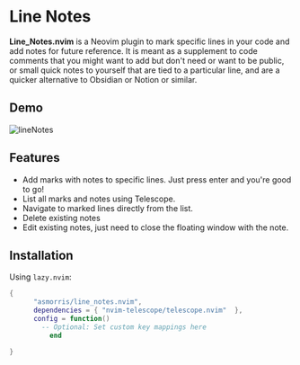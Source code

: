 # Line Notes

**Line_Notes.nvim** is a Neovim plugin to mark specific lines in your code and add notes for future reference. It is meant as a supplement to code comments that you might want to add but don't need or want to be public, or small quick notes to yourself that are tied to a particular line, and are a quicker alternative to Obsidian or Notion or similar.

## Demo
![lineNotes](https://github.com/user-attachments/assets/b361cf26-4d23-4eca-8e10-81a8fcf68954)


## Features

- Add marks with notes to specific lines. Just press enter and you're good to go!
- List all marks and notes using Telescope.
- Navigate to marked lines directly from the list.
- Delete existing notes
- Edit existing notes, just need to close the floating window with the note.

## Installation

Using `lazy.nvim`:

```lua
{
      "asmorris/line_notes.nvim",
      dependencies = { "nvim-telescope/telescope.nvim"  },
      config = function()
        -- Optional: Set custom key mappings here
          end

}
```
